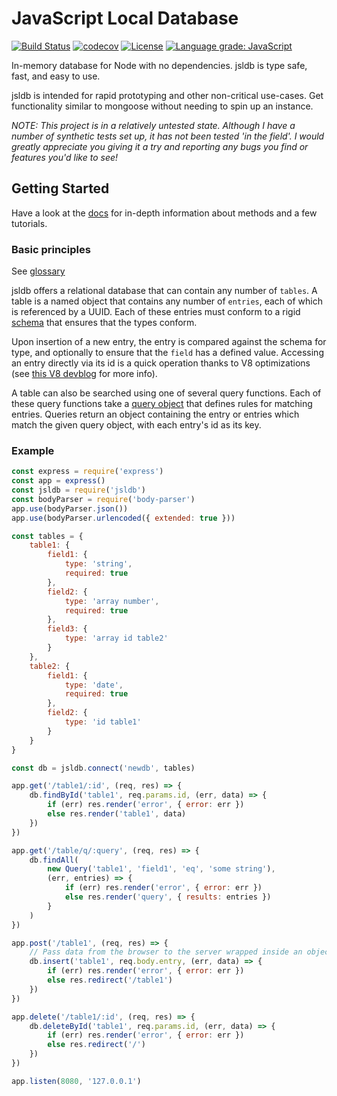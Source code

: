 # JavaScript Local Database

[![Build Status](https://travis-ci.org/jechasteen/jsldb.svg?branch=master)](https://travis-ci.org/jechasteen/jsldb) [![codecov](https://codecov.io/gh/jechasteen/jsldb/branch/master/graph/badge.svg)](https://codecov.io/gh/jechasteen/jsldb) [![License](https://img.shields.io/badge/License-BSD%203--Clause-blue.svg)](https://opensource.org/licenses/BSD-3-Clause) [![Language grade: JavaScript](https://img.shields.io/lgtm/grade/javascript/g/jechasteen/jsldb.svg?logo=lgtm&logoWidth=18)](https://lgtm.com/projects/g/jechasteen/jsldb/context:javascript)

In-memory database for Node with no dependencies.
jsldb is type safe, fast, and easy to use.

jsldb is intended for rapid prototyping and other non-critical use-cases.
Get functionality similar to mongoose without needing to spin up an instance.

*NOTE: This project is in a relatively untested state. Although I have a number of synthetic tests set up, it has not been tested 'in the field'. I would greatly appreciate you giving it a try and reporting any bugs you find or features you'd like to see!*

## Getting Started

Have a look at the [docs](https://jechasteen.github.io/jsldb) for in-depth information about methods and a few tutorials.

### Basic principles

See [glossary](https://jechasteen.github.io/jsldb/tutorial-glossary.html)

jsldb offers a relational database that can contain any number of `tables`.
A table is a named object that contains any number of `entries`, each of which is referenced by a UUID.
Each of these entries must conform to a rigid [schema](https://jechasteen.github.io/jsldb/tutorial-schemas.html) that ensures that the types conform.

Upon insertion of a new entry, the entry is compared against the schema for type, and optionally to ensure that the `field` has a defined value.
Accessing an entry directly via its id is a quick operation thanks to V8 optimizations (see [this V8 devblog](https://v8.dev/blog/fast-properties) for more info).

A table can also be searched using one of several query functions.
Each of these query functions take a [query object](https://jechasteen.github.io/jsldb/tutorial-queries.html) that defines rules for matching entries.
Queries return an object containing the entry or entries which match the given query object, with each entry's id as its key.

### Example

```javascript
const express = require('express')
const app = express()
const jsldb = require('jsldb')
const bodyParser = require('body-parser')
app.use(bodyParser.json())
app.use(bodyParser.urlencoded({ extended: true }))

const tables = {
    table1: {
        field1: {
            type: 'string',
            required: true
        },
        field2: {
            type: 'array number',
            required: true
        },
        field3: {
            type: 'array id table2'
        }
    },
    table2: {
        field1: {
            type: 'date',
            required: true
        },
        field2: {
            type: 'id table1'
        }
    }
}

const db = jsldb.connect('newdb', tables)

app.get('/table1/:id', (req, res) => {
    db.findById('table1', req.params.id, (err, data) => {
        if (err) res.render('error', { error: err })
        else res.render('table1', data)
    })
})

app.get('/table/q/:query', (req, res) => {
    db.findAll(
        new Query('table1', 'field1', 'eq', 'some string'),
        (err, entries) => {
            if (err) res.render('error', { error: err })
            else res.render('query', { results: entries })
        }
    )
})

app.post('/table1', (req, res) => {
    // Pass data from the browser to the server wrapped inside an object named entry attached to the request body
    db.insert('table1', req.body.entry, (err, data) => {
        if (err) res.render('error', { error: err })
        else res.redirect('/table1')
    })
})

app.delete('/table1/:id', (req, res) => {
    db.deleteById('table1', req.params.id, (err, data) => {
        if (err) res.render('error', { error: err })
        else res.redirect('/')
    })
})

app.listen(8080, '127.0.0.1')
```
